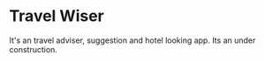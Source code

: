 # Travel Wiser

It's an travel adviser, suggestion and hotel looking app. Its an under construction.